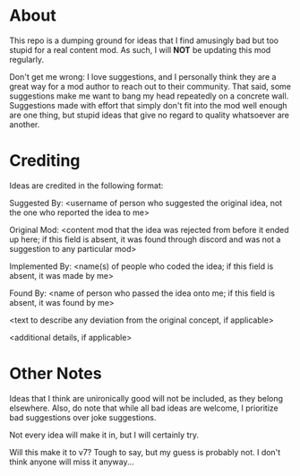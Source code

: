 # About
This repo is a dumping ground for ideas that I find amusingly bad but too stupid for a real content mod. As such, I will **NOT** be updating this mod regularly. 

Don't get me wrong: I love suggestions, and I personally think they are a great way for a mod author to reach out to their community. That said, some suggestions make me want to bang my head repeatedly on a concrete wall. Suggestions made with effort that simply don't fit into the mod well enough are one thing, but stupid ideas that give no regard to quality whatsoever are another.

# Crediting

Ideas are credited in the following format:

Suggested By: \<username of person who suggested the original idea, not the one who reported the idea to me\>

Original Mod: \<content mod that the idea was rejected from before it ended up here; if this field is absent, it was found through discord and was not a suggestion to any particular mod\>

Implemented By: \<name(s) of people who coded the idea; if this field is absent, it was made by me\>

Found By: \<name of person who passed the idea onto me; if this field is absent, it was found by me\>

\<text to describe any deviation from the original concept, if applicable\>

\<additional details, if applicable\>

# Other Notes

Ideas that I think are unironically good will not be included, as they belong elsewhere. Also, do note that while all bad ideas are welcome, I prioritize bad suggestions over joke suggestions.

Not every idea will make it in, but I will certainly try.

Will this make it to v7? Tough to say, but my guess is probably not. I don't think anyone will miss it anyway...
